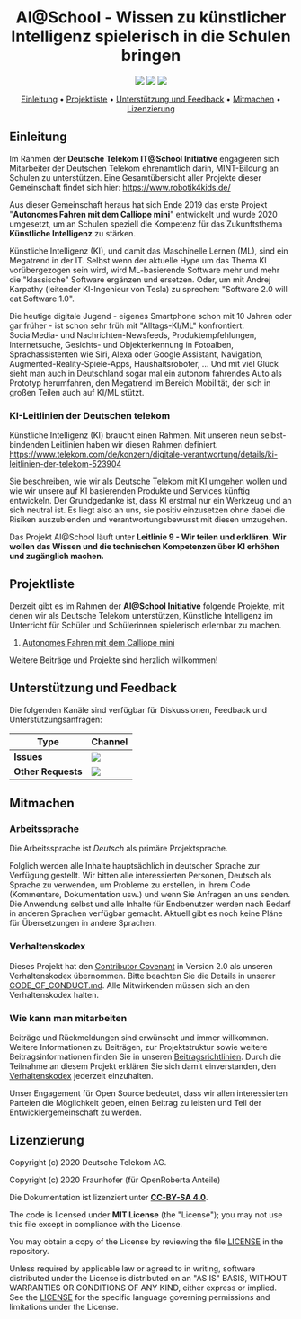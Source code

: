 <h1 align="center">
    AI@School - Wissen zu künstlicher Intelligenz spielerisch in die Schulen bringen
</h1>

<p align="center">
    <a href="https://github.com/telekom/pxt-ki-in-schulen/commits/" title="Last Commit"><img src="https://img.shields.io/github/last-commit/telekom/pxt-ki-in-schulen?style=flat"></a>
    <a href="https://github.com/telekom/pxt-ki-in-schulen/issues" title="Open Issues"><img src="https://img.shields.io/github/issues/telekom/pxt-ki-in-schulen?style=flat"></a>
    <a href="https://github.com/telekom/pxt-ki-in-schulen/blob/master/LICENSE" title="License"><img src="https://img.shields.io/badge/License-MIT-green.svg?style=flat"></a>
</p>

<p align="center">
  <a href="#einleitung">Einleitung</a> •
  <a href="#projektliste">Projektliste</a> •
  <a href="#unterstützung-und-feedback">Unterstützung und Feedback</a> •
  <a href="#mitmachen">Mitmachen</a> •
    <a href="#lizenzierung">Lizenzierung</a>
</p>

## Einleitung

Im Rahmen der __Deutsche Telekom IT@School Initiative__ engagieren sich Mitarbeiter der Deutschen Telekom ehrenamtlich darin, MINT-Bildung an Schulen zu unterstützen. Eine Gesamtübersicht aller Projekte dieser Gemeinschaft findet sich hier: https://www.robotik4kids.de/

Aus dieser Gemeinschaft heraus hat sich Ende 2019 das erste Projekt "__Autonomes Fahren mit dem Calliope mini__" entwickelt und wurde 2020 umgesetzt, um an Schulen speziell die Kompetenz für das Zukunftsthema __Künstliche Intelligenz__ zu stärken.

Künstliche Intelligenz (KI), und damit das Maschinelle Lernen (ML), sind ein Megatrend in der IT. Selbst wenn der aktuelle Hype um das Thema KI vorübergezogen sein wird, wird ML-basierende Software mehr und mehr die "klassische" Software ergänzen und ersetzen. Oder, um mit Andrej Karpathy (leitender KI-Ingenieur von Tesla) zu sprechen: "Software 2.0 will eat Software 1.0".

Die heutige digitale Jugend - eigenes Smartphone schon mit 10 Jahren oder gar früher - ist schon sehr früh mit "Alltags-KI/ML" konfrontiert. SocialMedia- und Nachrichten-Newsfeeds, Produktempfehlungen, Internetsuche, Gesichts- und Objekterkennung in Fotoalben, Sprachassistenten wie Siri, Alexa oder Google Assistant, Navigation, Augmented-Reality-Spiele-Apps, Haushaltsroboter, ... Und mit viel Glück sieht man auch in Deutschland sogar mal ein autonom fahrendes Auto als Prototyp herumfahren, den Megatrend im Bereich Mobilität, der sich in großen Teilen auch auf KI/ML stützt.

### KI-Leitlinien der Deutschen telekom

Künstliche Intelligenz (KI) braucht einen Rahmen. Mit unseren neun selbst-bindenden Leitlinien haben wir diesen Rahmen definiert. https://www.telekom.com/de/konzern/digitale-verantwortung/details/ki-leitlinien-der-telekom-523904

Sie beschreiben, wie wir als Deutsche Telekom mit KI umgehen wollen und wie wir unsere auf KI basierenden Produkte und Services künftig entwickeln. Der Grundgedanke ist, dass KI erstmal nur ein Werkzeug und an sich neutral ist. Es liegt also an uns, sie positiv einzusetzen ohne dabei die Risiken auszublenden und verantwortungsbewusst mit diesen umzugehen.

Das Projekt AI@School läuft unter __Leitlinie 9 - Wir teilen und erklären. Wir wollen das Wissen und die technischen Kompetenzen über KI erhöhen und zugänglich machen.__

## Projektliste

Derzeit gibt es im Rahmen der __AI@School Initiative__ folgende Projekte, mit denen wir als Deutsche Telekom unterstützen, Künstliche Intelligenz im Unterricht für Schüler und Schülerinnen spielerisch erlernbar zu machen.

1. [Autonomes Fahren mit dem Calliope mini](./Calliope-Rennspiel/README.md)

Weitere Beiträge und Projekte sind herzlich willkommen!

## Unterstützung und Feedback

Die folgenden Kanäle sind verfügbar für Diskussionen, Feedback und Unterstützungsanfragen:

| Type                     | Channel                                                |
| ------------------------ | ------------------------------------------------------ |
| **Issues**   | <a href="https://github.com/telekom/ki-in-schulen/issues/new/choose" title="General Discussion"><img src="https://img.shields.io/github/issues/telekom/ki-in-schulen?style=flat-square"></a> </a>   |
| **Other Requests**    | <a href="mailto:opensource@telekom.de" title="Email Open Source Team"><img src="https://img.shields.io/badge/email-Open%20Source%20Team-green?logo=mail.ru&style=flat-square&logoColor=white"></a>   |

## Mitmachen

### Arbeitssprache

Die Arbeitssprache ist _Deutsch_ als primäre Projektsprache.  

Folglich werden alle Inhalte hauptsächlich in deutscher Sprache zur Verfügung gestellt. Wir bitten alle interessierten Personen, Deutsch als Sprache zu verwenden, um Probleme zu erstellen, in ihrem Code (Kommentare, Dokumentation usw.) und wenn Sie Anfragen an uns senden. Die Anwendung selbst und alle Inhalte für Endbenutzer werden nach Bedarf in anderen Sprachen verfügbar gemacht. Aktuell gibt es noch keine Pläne für Übersetzungen in andere Sprachen.

### Verhaltenskodex

Dieses Projekt hat den [Contributor Covenant](https://www.contributor-covenant.org/) in Version 2.0 als unseren Verhaltenskodex übernommen. Bitte beachten Sie die Details in unserer [CODE_OF_CONDUCT.md](CODE_OF_CONDUCT.md). Alle Mitwirkenden müssen sich an den Verhaltenskodex halten.

### Wie kann man mitarbeiten

Beiträge und Rückmeldungen sind erwünscht und immer willkommen. Weitere Informationen zu Beiträgen, zur Projektstruktur sowie weitere Beitragsinformationen finden Sie in unseren [Beitragsrichtlinien](./CONTRIBUTING.md). Durch die Teilnahme an diesem Projekt erklären Sie sich damit einverstanden, den [Verhaltenskodex](./CODE_OF_CONDUCT.md) jederzeit einzuhalten.

Unser Engagement für Open Source bedeutet, dass wir allen interessierten Parteien die Möglichkeit geben, einen Beitrag zu leisten und Teil der Entwicklergemeinschaft zu werden.

## Lizenzierung

Copyright (c) 2020 Deutsche Telekom AG.

Copyright (c) 2020 Fraunhofer (für OpenRoberta Anteile)

Die Dokumentation ist lizenziert unter __[CC-BY-SA 4.0](https://creativecommons.org/licenses/by-sa/4.0/legalcode.de)__.

The code is licensed under **MIT License** (the "License"); you may not use this file except in compliance with the License.

You may obtain a copy of the License by reviewing the file [LICENSE](./LICENSE) in the repository.

Unless required by applicable law or agreed to in writing, software distributed under the License is distributed on an "AS IS" BASIS, WITHOUT WARRANTIES OR CONDITIONS OF ANY KIND, either express or implied. See the [LICENSE](./LICENSE) for the specific language governing permissions and limitations under the License.

